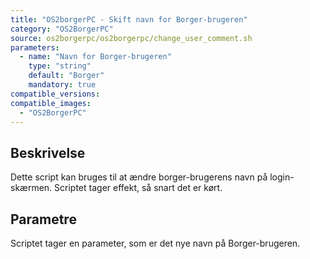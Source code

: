 ```yaml
---
title: "OS2borgerPC - Skift navn for Borger-brugeren"
category: "OS2BorgerPC"
source: os2borgerpc/os2borgerpc/change_user_comment.sh
parameters:
  - name: "Navn for Borger-brugeren"
    type: "string"
    default: "Borger"
    mandatory: true
compatible_versions:
compatible_images:
  - "OS2BorgerPC"
---
```


## Beskrivelse
Dette script kan bruges til at ændre borger-brugerens navn på login-skærmen.
Scriptet tager effekt, så snart det er kørt.

## Parametre
Scriptet tager en parameter, som er det nye navn på Borger-brugeren.

